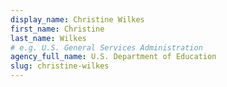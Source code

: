 ```yaml
---
display_name: Christine Wilkes
first_name: Christine
last_name: Wilkes
# e.g. U.S. General Services Administration
agency_full_name: U.S. Department of Education
slug: christine-wilkes
---
```

